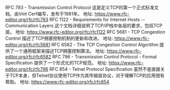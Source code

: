RFC 793 - Transmission Control Protocol
这是定义TCP的第一个正式标准文档，由Vint Cerf编写，发布于1981年。
地址: https://www.rfc-editor.org/rfc/rfc793
RFC 1122 - Requirements for Internet Hosts -- Communication Layers
这个文档详细说明了TCP/IP栈中各层的要求，包括TCP层。
地址: https://www.rfc-editor.org/rfc/rfc1122
RFC 5681 - TCP Congestion Control
描述了TCP拥塞控制机制的更新和改进。
地址: https://www.rfc-editor.org/rfc/rfc5681
RFC 6582 - The TCP Congestion Control Algorithm
提供了一个通用框架来描述TCP拥塞控制算法。
地址: https://www.rfc-editor.org/rfc/rfc6582
RFC 796 - Transmission Control Protocol - Formal Specification
提供了一个形式化的TCP规范。
地址: https://www.rfc-editor.org/rfc/rfc796
RFC 854 - Telnet Protocol Specification
虽然不是直接关于TCP本身，但Telnet协议使用TCP作为其传输层协议，对于理解TCP的应用很有帮助。
地址: https://www.rfc-editor.org/rfc/rfc854